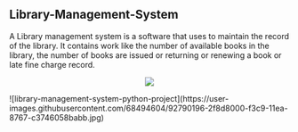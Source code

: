 ## Library-Management-System

 A Library management system is a software that uses to maintain the record of the library. It contains work like the number of available books in the library, the number of books are issued or returning or renewing a book or late fine charge record.
 </p> 
<p align="center"><img src="https://img.shields.io/badge/Author-adityamangal1-green.svg"> 
</p>
 ![library-management-system-python-project](https://user-images.githubusercontent.com/68494604/92790196-2f8d8000-f3c9-11ea-8767-c3746058babb.jpg)

